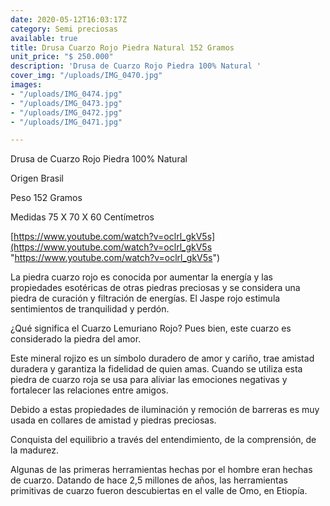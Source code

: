 ```yaml
---
date: 2020-05-12T16:03:17Z
category: Semi preciosas
available: true
title: Drusa Cuarzo Rojo Piedra Natural 152 Gramos
unit_price: "$ 250.000"
description: 'Drusa de Cuarzo Rojo Piedra 100% Natural '
cover_img: "/uploads/IMG_0470.jpg"
images:
- "/uploads/IMG_0474.jpg"
- "/uploads/IMG_0473.jpg"
- "/uploads/IMG_0472.jpg"
- "/uploads/IMG_0471.jpg"

---
```

Drusa de Cuarzo Rojo Piedra 100% Natural 

Origen Brasil 

Peso 152 Gramos

Medidas 75 X 70 X 60 Centímetros 

[https://www.youtube.com/watch?v=oclrl_gkV5s](https://www.youtube.com/watch?v=oclrl_gkV5s "https://www.youtube.com/watch?v=oclrl_gkV5s")

La piedra cuarzo rojo es conocida por aumentar la energía y las propiedades esotéricas de otras piedras preciosas y se considera una piedra de curación y filtración de energías. El Jaspe rojo estimula sentimientos de tranquilidad y perdón.

¿Qué significa el Cuarzo Lemuriano Rojo? Pues bien, este cuarzo es considerado la piedra del amor.

Este mineral rojizo es un símbolo duradero de amor y cariño, trae amistad duradera y garantiza la fidelidad de quien amas. Cuando se utiliza esta piedra de cuarzo roja se usa para aliviar las emociones negativas y fortalecer las relaciones entre amigos.

Debido a estas propiedades de iluminación y remoción de barreras es muy usada en collares de amistad y piedras preciosas.

Conquista del equilibrio a través del entendimiento, de la comprensión, de la madurez.

Algunas de las primeras herramientas hechas por el hombre eran hechas de cuarzo. Datando de hace 2,5 millones de años, las herramientas primitivas de cuarzo fueron descubiertas en el valle de Omo, en Etiopía.